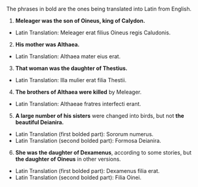 The phrases in bold are the ones being translated into Latin from English.

1. **Meleager was the son of Oineus, king of Calydon.**
- Latin Translation: Meleager erat filius Oineus regis Caludonis.

2. **His mother was Althaea.**
- Latin Translation: Althaea mater eius erat.

3. **That woman was the daughter of Thestius.**
- Latin Translation: Illa mulier erat filia Thestii.

4. **The brothers of Althaea were killed** by Meleager.
- Latin Translation: Althaeae fratres interfecti erant.

5. **A large number of his sisters** were changed into birds, but not **the beautiful Deianira.**
- Latin Translation (first bolded part): Sororum numerus.
- Latin Translation (second bolded part): Formosa Deianira.

6. **She was the daughter of Dexamenus**, according to some stories, but **the daughter of Oineus** in other versions.
- Latin Translation (first bolded part): Dexamenus filia erat.
- Latin Translation (second bolded part): Filia Oinei.
